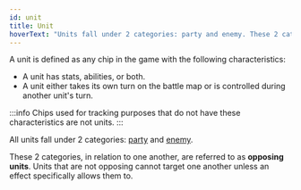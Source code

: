 ```yaml
---
id: unit
title: Unit
hoverText: "Units fall under 2 categories: party and enemy. These 2 categories, in relation to one another, are referred to as opposing units."
---
```


A unit is defined as any chip in the game with the following characteristics:

-   A unit has stats, abilities, or both.
-   A unit either takes its own turn on the battle map or is controlled during another unit's turn.

:::info
Chips used for tracking purposes that do not have these characteristics are not units. 
:::

All units fall under 2 categories: [party](/docs/all/other/party) and [enemy](/docs/all/other/enemy).

These 2 categories, in relation to one another, are referred to as **opposing units**. Units that are not opposing cannot target one another unless an effect specifically allows them to.
